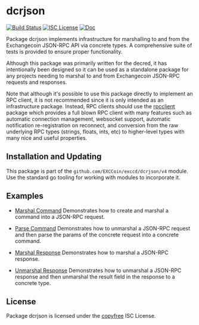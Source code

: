 dcrjson
=======

[![Build Status](https://github.com/EXCCoin/exccd/workflows/Build%20and%20Test/badge.svg)](https://github.com/EXCCoin/exccd/actions)
[![ISC License](https://img.shields.io/badge/license-ISC-blue.svg)](http://copyfree.org)
[![Doc](https://img.shields.io/badge/doc-reference-blue.svg)](https://pkg.go.dev/github.com/EXCCoin/exccd/dcrjson/v4)

Package dcrjson implements infrastructure for marshalling to and from the Exchangecoin
JSON-RPC API via concrete types.  A comprehensive suite of tests is provided to
ensure proper functionality.

Although this package was primarily written for the decred, it has intentionally
been designed so it can be used as a standalone package for any projects needing
to marshal to and from Exchangecoin JSON-RPC requests and responses.

Note that although it's possible to use this package directly to implement an
RPC client, it is not recommended since it is only intended as an infrastructure
package.  Instead, RPC clients should use the
[rpcclient](https://github.com/EXCCoin/exccd/tree/master/rpcclient) package which
provides a full blown RPC client with many features such as automatic connection
management, websocket support, automatic notification re-registration on
reconnect, and conversion from the raw underlying RPC types (strings, floats,
ints, etc) to higher-level types with many nice and useful properties.

## Installation and Updating

This package is part of the `github.com/EXCCoin/exccd/dcrjson/v4` module.  Use the
standard go tooling for working with modules to incorporate it.

## Examples

* [Marshal Command](https://pkg.go.dev/github.com/EXCCoin/exccd/dcrjson/v4#example-MarshalCmd)
  Demonstrates how to create and marshal a command into a JSON-RPC request.

* [Parse Command](https://pkg.go.dev/github.com/EXCCoin/exccd/dcrjson/v4#example-ParseParams)
  Demonstrates how to unmarshal a JSON-RPC request and then parse the params
  of the concrete request into a concrete command.

* [Marshal Response](https://pkg.go.dev/github.com/EXCCoin/exccd/dcrjson/v4#example-MarshalResponse)
  Demonstrates how to marshal a JSON-RPC response.

* [Unmarshal Response](https://pkg.go.dev/github.com/EXCCoin/exccd/dcrjson/v4#example-package-UnmarshalResponse)
  Demonstrates how to unmarshal a JSON-RPC response and then unmarshal the
  result field in the response to a concrete type.

## License

Package dcrjson is licensed under the [copyfree](http://copyfree.org) ISC
License.
